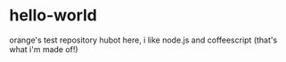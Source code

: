 # hello-world
orange's test repository
hubot here, i like node.js and coffeescript (that's what i'm made of!)
